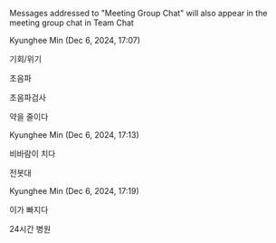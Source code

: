 Messages addressed to "Meeting Group Chat" will also appear in the meeting group chat in Team Chat

Kyunghee Min (Dec 6, 2024, 17:07)

기회/위기

초음파

초음파검사

약을 줄이다

Kyunghee Min (Dec 6, 2024, 17:13)


비바람이 치다

전봇대

Kyunghee Min (Dec 6, 2024, 17:19)

이가 빠지다

24시간 병원